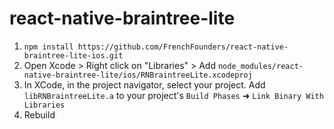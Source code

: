 
# react-native-braintree-lite

1. `npm install https://github.com/FrenchFounders/react-native-braintree-lite-ios.git`
2. Open Xcode > Right click on "Libraries" > Add `node_modules/react-native-braintree-lite/ios/RNBraintreeLite.xcodeproj`
3. In XCode, in the project navigator, select your project. Add `libRNBraintreeLite.a` to your project's `Build Phases` ➜ `Link Binary With Libraries`
4. Rebuild
